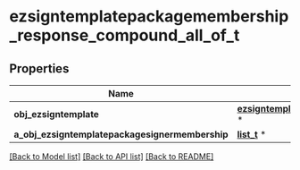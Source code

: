 # ezsigntemplatepackagemembership_response_compound_all_of_t

## Properties
Name | Type | Description | Notes
------------ | ------------- | ------------- | -------------
**obj_ezsigntemplate** | [**ezsigntemplate_response_compound_t**](ezsigntemplate_response_compound.md) \* |  | 
**a_obj_ezsigntemplatepackagesignermembership** | [**list_t**](ezsigntemplatepackagesignermembership_response_compound.md) \* |  | 

[[Back to Model list]](../README.md#documentation-for-models) [[Back to API list]](../README.md#documentation-for-api-endpoints) [[Back to README]](../README.md)


